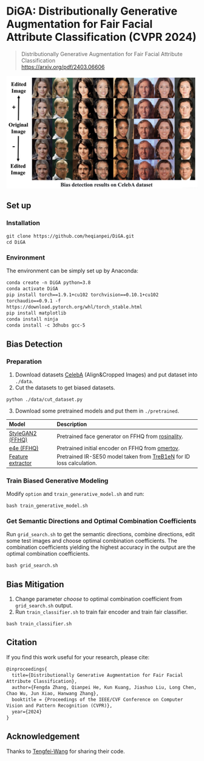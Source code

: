 # DiGA: Distributionally Generative Augmentation for Fair Facial Attribute Classification (CVPR 2024)

> Distributionally Generative Augmentation for Fair Facial Attribute Classification   
> https://arxiv.org/pdf/2403.06606



<!-- ## Introduction

<img src="pics/method1.png" width="1200px"/>  

<img src="pics/method2.png" width="600px"/>   -->

<img src="pics/result.jpeg" width="1500px"/>



## Set up
### Installation
```
git clone https://github.com/heqianpei/DiGA.git
cd DiGA
```

### Environment
The environment can be simply set up by Anaconda:
```
conda create -n DiGA python=3.8
conda activate DiGA
pip install torch==1.9.1+cu102 torchvision==0.10.1+cu102 torchaudio==0.9.1 -f https://download.pytorch.org/whl/torch_stable.html
pip install matplotlib
conda install ninja
conda install -c 3dhubs gcc-5
```


## Bias Detection
### Preparation
1. Download datasets [CelebA](https://mmlab.ie.cuhk.edu.hk/projects/CelebA.html) (Align&Cropped Images) and put dataset into `./data`.
2. Cut the datasets to get biased datasets.
```
python ./data/cut_dataset.py
```
3. Download some pretrained models and put them in `./pretrained`.

| Model | Description
| :--- | :----------
|[StyleGAN2 (FFHQ)](https://drive.google.com/file/d/1EM87UquaoQmk17Q8d5kYIAHqu0dkYqdT/view?usp=sharing) | Pretrained face generator on FFHQ  from [rosinality](https://github.com/rosinality/stylegan2-pytorch).
|[e4e (FFHQ)](https://drive.google.com/file/d/1cUv_reLE6k3604or78EranS7XzuVMWeO/view?usp=sharing) | Pretrained initial encoder on FFHQ  from [omertov](https://github.com/omertov/encoder4editing).
|[Feature extractor](https://drive.google.com/file/d/1KW7bjndL3QG3sxBbZxreGHigcCCpsDgn/view?usp=sharing) | Pretrained IR-SE50 model taken from [TreB1eN](https://github.com/TreB1eN/InsightFace_Pytorch) for ID loss calculation.


### Train Biased Generative Modeling
Modify `option` and `train_generative_model.sh` and run:
```
bash train_generative_model.sh
```

### Get Semantic Directions and Optimal Combination Coefficients
Run `grid_search.sh` to get the semantic directions, combine directions, edit some test images and choose optimal combination coefficients. The combination coefficients yielding the highest accuracy in the output are the optimal combination coefficients.
```
bash grid_search.sh
```


## Bias Mitigation
1. Change parameter $choose$ to optimal combination coefficient from `grid_search.sh` output.
2. Run `train_classifier.sh` to train fair encoder and train fair classifier.
```
bash train_classifier.sh
```


## Citation
If you find this work useful for your research, please cite:

``` 
@inproceedings{
  title={Distributionally Generative Augmentation for Fair Facial Attribute Classification},
  author={Fengda Zhang, Qianpei He, Kun Kuang, Jiashuo Liu, Long Chen, Chao Wu, Jun Xiao, Hanwang Zhang},
  booktitle = {Proceedings of the IEEE/CVF Conference on Computer Vision and Pattern Recognition (CVPR)},
  year={2024}
}
```

## Acknowledgement
Thanks to [Tengfei-Wang](https://github.com/Tengfei-Wang/HFGI) for sharing their code.

